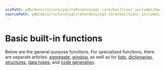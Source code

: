 ```yaml
---
vcsPath: ydb/docs/ru/core/yql/reference/yql-core/builtins/_includes/basic/intro.md
sourcePath: ydb/docs/ru/core/yql/reference/yql-core/builtins/_includes/basic/intro.md
---
```

# Basic built-in functions

Below are the general-purpose functions. For specialized functions, there are separate articles: [aggregate](../../aggregation.md), [window](../../window.md), as well as for [lists](../../list.md), [dictionaries](../../dict.md), [structures](../../struct.md), [data types](../../types.md), and [code generation](../../codegen.md).
